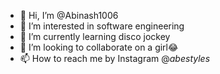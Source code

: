 - 👋 Hi, I’m @Abinash1006
- 👀 I’m interested in software engineering 
- 🌱 I’m currently learning disco jockey 
- 💞️ I’m looking to collaborate on a girl😂
- 📫 How to reach me by Instagram @_abestyles_

<!---
Abinash1006/Abinash1006 is a ✨ special ✨ repository because its `README.md` (this file) appears on your GitHub profile.
You can click the Preview link to take a look at your changes.
--->
